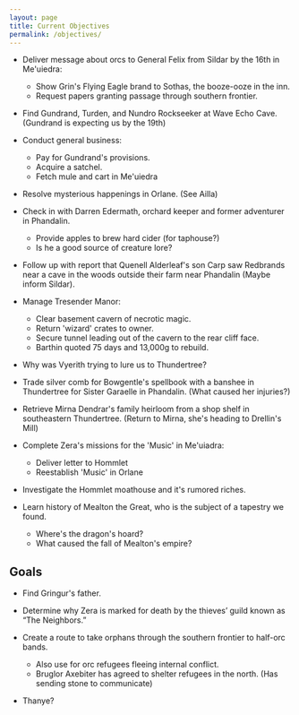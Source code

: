 ```yaml
---
layout: page
title: Current Objectives
permalink: /objectives/
---
```

- Deliver message about orcs to General Felix from Sildar by the 16th in Me'uiedra:
  - Show Grin's Flying Eagle brand to Sothas, the booze-ooze in the inn.
  - Request papers granting passage through southern frontier.

- Find Gundrand, Turden, and Nundro Rockseeker at Wave Echo Cave. (Gundrand is expecting us by the 19th)

- Conduct general business:
  - Pay for Gundrand's provisions.
  - Acquire a satchel.
  - Fetch mule and cart in Me'uiedra
  
- Resolve mysterious happenings in Orlane. (See Ailla)

- Check in with Darren Edermath, orchard keeper and former adventurer in Phandalin. 
  - Provide apples to brew hard cider (for taphouse?)
  - Is he a good source of creature lore?

- Follow up with report that Quenell Alderleaf's son Carp saw Redbrands near a cave in the woods outside their farm near Phandalin (Maybe inform Sildar).

- Manage Tresender Manor: 
  - Clear basement cavern of necrotic magic.
  - Return 'wizard' crates to owner.
  - Secure tunnel leading out of the cavern to the rear cliff face.
  - Barthin quoted 75 days and 13,000g to rebuild.

- Why was Vyerith trying to lure us to Thundertree?

- Trade silver comb for Bowgentle's spellbook with a banshee in Thundertree for Sister Garaelle in Phandalin. (What caused her injuries?)

- Retrieve Mirna Dendrar's family heirloom from a shop shelf in southeastern Thundertree. (Return to Mirna, she's heading to Drellin's Mill)

- Complete Zera's missions for the 'Music' in Me'uiadra:
  - Deliver letter to Hommlet
  - Reestablish 'Music' in Orlane

- Investigate the Hommlet moathouse and it's rumored riches.

- Learn history of Mealton the Great, who is the subject of a tapestry we found.
  - Where's the dragon's hoard?
  - What caused the fall of Mealton's empire?

## Goals

- Find Gringur's father.

- Determine why Zera is marked for death by the thieves’ guild known as “The Neighbors.”

- Create a route to take orphans through the southern frontier to half-orc bands.
  - Also use for orc refugees fleeing internal conflict.
  - Bruglor Axebiter has agreed to shelter refugees in the north. (Has sending stone to communicate)

- Thanye?
